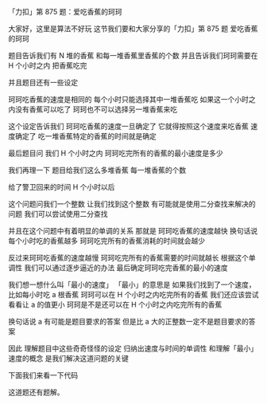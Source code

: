 「力扣」第 875 题：爱吃香蕉的珂珂

大家好，这里是算法不好玩
这节我们要和大家分享的「力扣」第 875 题
爱吃香蕉的珂珂

题目告诉我们有 N 堆的香蕉
和每一堆香蕉里香蕉的个数
并且告诉我们珂珂需要在 H 个小时之内
把香蕉吃完

并且题目还有一些设定

珂珂吃香蕉的速度是相同的
每个小时只能选择其中一堆香蕉吃
如果这一个小时之内没有香蕉可以吃了
珂珂也不可以选择另一堆香蕉来吃

这个设定告诉我们
珂珂吃香蕉的速度一旦确定了
它就得按照这个速度来吃香蕉
速度确定了
吃一堆香蕉特定的香蕉的时间就是确定

最后题目问
我们 H 个小时之内
珂珂吃完所有的香蕉的最小速度是多少

我们再理一下
题目给我们这么多堆香蕉
每一堆香蕉的个数

给了警卫回来的时间 H 个小时以后

这个问题问我们一个整数
让我们找到这个整数
有可能就是使用二分查找来解决的问题
我们可以尝试使用二分查找

并且在这个问题中有着明显的单调的关系
那就是
珂珂吃香蕉的速度越快 
换句话说  每个小时吃的香蕉越多
珂珂吃完所有的香蕉消耗的时间就会越少

反过来珂珂吃香蕉的速度越慢
珂珂吃完所有的香蕉需要的时间就越长
根据这个单调性
我们可以通过逐步逼近的办法
最后确定珂珂吃完香蕉的最小的速度


我们想一想什么叫「最小的速度」
「最小」的意思是
如果我们找到了一个速度，比如每小时吃 a 根香蕉
珂珂可以在 H 个小时之内吃完所有的香蕉
我们还应该尝试看看让 a 的值更小
珂珂是不是还可以在 H 个小时之内吃完所有的香蕉

换句话说 a 有可能是题目要求的答案
但是比 a 大的正整数一定不是题目要求的答案 

因此
理解题目中这些奇奇怪怪的设定
归纳出速度与时间的单调性
和理解「最小」速度的概念
是我们解决这道问题的关键

下面我们来看一下代码

这道题还有题解。




